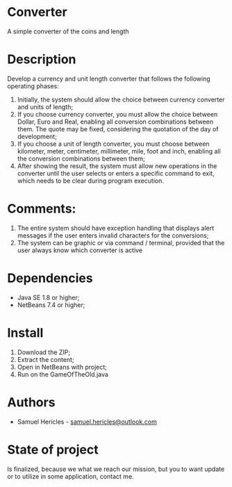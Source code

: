 # Converter
  A simple converter of the coins and length
# Description
  Develop a currency and unit length converter that follows the following operating phases:
  1. Initially, the system should allow the choice between currency converter and units of length;
  2. If you choose currency converter, you must allow the choice between Dollar, Euro and Real, enabling all conversion combinations between them. The quote may be fixed,
   considering the quotation of the day of development;
  3. If you choose a unit of length converter, you must choose between kilometer, meter, centimeter, millimeter, mile, foot and inch, enabling all
  the conversion combinations between them;
  4. After showing the result, the system must allow new operations in the converter until the user selects or enters a specific command to exit, which
  needs to be clear during program execution.
# Comments:
  1. The entire system should have exception handling that displays alert messages if the user enters invalid characters for the conversions;
  2. The system can be graphic or via command / terminal, provided that the user always know which converter is active
# Dependencies
  + Java SE 1.8 or higher;
  + NetBeans 7.4 or higher;
# Install
 1. Download the ZIP;
 2. Extract the content;
 3. Open in NetBeans with project;
 4. Run on the GameOfTheOld.java

# Authors
 + Samuel Hericles - samuel.hericles@outlook.com

# State of project
Is finalized, because we what we reach our mission, but you to want update or to utilize in some application, contact me.
